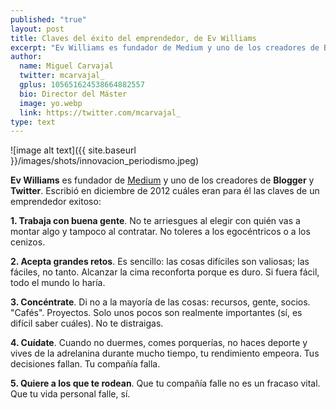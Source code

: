 ```yaml
---
published: "true"
layout: post
title: Claves del éxito del emprendedor, de Ev Williams
excerpt: "Ev Williams es fundador de Medium y uno de los creadores de Blogger y Twitter. Escribió en diciembre de 2012 cuáles eran para él las claves de un emprendedor exitoso: aquí las recogemos." 
author:
  name: Miguel Carvajal
  twitter: mcarvajal_
  gplus: 105651624538664882557 
  bio: Director del Máster
  image: yo.webp
  link: https://twitter.com/mcarvajal_
type: text
---
```

![image alt text]({{ site.baseurl }}/images/shots/innovacion_periodismo.jpeg)

**Ev Williams** es fundador de [Medium](http://medium.com/) y uno de los creadores de **Blogger** y **Twitter**. Escribió en diciembre de 2012 cuáles eran para él las claves de un emprendedor exitoso:

**1. Trabaja con buena gente**. No te arriesgues al elegir con quién vas a montar algo y tampoco al contratar. No toleres a los egocéntricos o a los cenizos. 

**2. Acepta grandes retos**. Es sencillo: las cosas difíciles son valiosas; las fáciles, no tanto. Alcanzar la cima reconforta porque es duro. Si fuera fácil, todo el mundo lo haría. 

**3. Concéntrate**. Di no a la mayoría de las cosas: recursos, gente, socios. "Cafés". Proyectos. Solo unos pocos son realmente importantes (sí, es difícil saber cuáles). No te distraigas.

**4. Cuídate**. Cuando no duermes, comes porquerías, no haces deporte y vives de la adrelanina durante mucho tiempo, tu rendimiento empeora. Tus decisiones fallan. Tu compañía falla.

**5. Quiere a los que te rodean**. Que tu compañía falle no es un fracaso vital. Que tu vida personal falle, sí. 